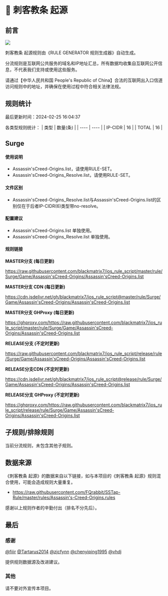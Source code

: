 # 🧸 刺客教条 起源

## 前言

![](https://shields.io/badge/-移除重复规则-ff69b4) 

刺客教条 起源规则由《RULE GENERATOR 规则生成器》自动生成。

分流规则是互联网公共服务的域名和IP地址汇总，所有数据均收集自互联网公开信息，不代表我们支持或使用这些服务。

请通过【中华人民共和国 People's Republic of China】合法的互联网出入口信道访问规则中的地址，并确保在使用过程中符合相关法律法规。

## 规则统计

最后更新时间：2024-02-25 16:04:37

各类型规则统计：
| 类型 | 数量(条)  | 
| ---- | ----  |
| IP-CIDR | 16  | 
| TOTAL | 16  | 


## Surge 

#### 使用说明
- Assassin'sCreed-Origins.list，请使用RULE-SET。
- Assassin'sCreed-Origins_Resolve.list，请使用RULE-SET。

#### 文件区别
- Assassin'sCreed-Origins_Resolve.list与Assassin'sCreed-Origins.list的区别仅在于后者IP-CIDR(6)类型带no-resolve。

#### 配置建议
- Assassin'sCreed-Origins.list 单独使用。
- Assassin'sCreed-Origins_Resolve.list 单独使用。

#### 规则链接
**MASTER分支 (每日更新)**

https://raw.githubusercontent.com/blackmatrix7/ios_rule_script/master/rule/Surge/Game/Assassin'sCreed-Origins/Assassin'sCreed-Origins.list

**MASTER分支 CDN (每日更新)**

https://cdn.jsdelivr.net/gh/blackmatrix7/ios_rule_script@master/rule/Surge/Game/Assassin'sCreed-Origins/Assassin'sCreed-Origins.list

**MASTER分支 GHProxy (每日更新)**

https://ghproxy.com/https://raw.githubusercontent.com/blackmatrix7/ios_rule_script/master/rule/Surge/Game/Assassin'sCreed-Origins/Assassin'sCreed-Origins.list

**RELEASE分支 (不定时更新)**

https://raw.githubusercontent.com/blackmatrix7/ios_rule_script/release/rule/Surge/Game/Assassin'sCreed-Origins/Assassin'sCreed-Origins.list

**RELEASE分支CDN (不定时更新)**

https://cdn.jsdelivr.net/gh/blackmatrix7/ios_rule_script@release/rule/Surge/Game/Assassin'sCreed-Origins/Assassin'sCreed-Origins.list

**RELEASE分支 GHProxy (不定时更新)**

https://ghproxy.com/https://raw.githubusercontent.com/blackmatrix7/ios_rule_script/release/rule/Surge/Game/Assassin'sCreed-Origins/Assassin'sCreed-Origins.list

## 子规则/排除规则


当前分流规则，未包含其他子规则。

## 数据来源

《刺客教条 起源》的数据来自以下链接，如与本项目的《刺客教条 起源》规则混合使用，可能会造成规则大量重复。

- https://raw.githubusercontent.com/FQrabbit/SSTap-Rule/master/rules/Assassin's-Creed-Origins.rules


感谢以上规则作者的辛勤付出（排名不分先后）。

## 最后

### 感谢

[@fiiir](https://github.com/fiiir) [@Tartarus2014](https://github.com/Tartarus2014) [@zjcfynn](https://github.com/zjcfynn) [@chenyiping1995](https://github.com/chenyiping1995) [@vhdj](https://github.com/vhdj)

提供规则数据源及改进建议。

### 其他

请不要对外宣传本项目。